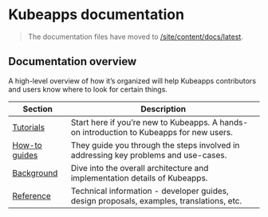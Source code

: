 # Kubeapps documentation

> The documentation files have moved to [/site/content/docs/latest](/site/content/docs/latest).

## Documentation overview

A high-level overview of how it’s organized will help Kubeapps contributors and users know where to look for certain things.

| Section                     | Description                                                                              |
| --------------------------- | ---------------------------------------------------------------------------------------- |
| [Tutorials](../site/content/docs/latest/utorials/)   | Start here if you’re new to Kubeapps. A hands-on introduction to Kubeapps for new users. |
| [How-to guides](../site/content/docs/latest/howto/)   | They guide you through the steps involved in addressing key problems and use-cases.      |
| [Background](../site/content/docs/latest/background/) | Dive into the overall architecture and implementation details of Kubeapps.               |
| [Reference](../site/content/docs/latest/reference/)   | Technical information - developer guides, design proposals, examples, translations, etc. |
